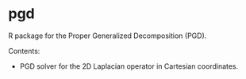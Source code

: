 # pgd
R package for the Proper Generalized Decomposition (PGD).

Contents:
* PGD solver for the 2D Laplacian operator in Cartesian coordinates.

